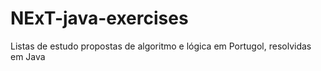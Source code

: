 # NExT-java-exercises
Listas de estudo propostas de algoritmo e lógica em Portugol, resolvidas em Java
